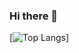 ### Hi there 👋
[![Top Langs](https://github-readme-stats.vercel.app/api/top-langs/?username=rocsalvador)]
